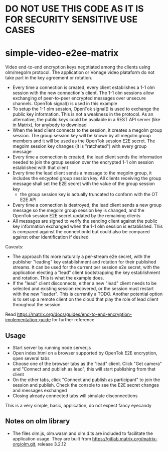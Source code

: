 # DO NOT USE THIS CODE AS IT IS FOR SECURITY SENSITIVE USE CASES

# simple-video-e2ee-matrix

Video end-to-end encryption keys negotiated among the clients using olm/megolm protocol. The application or Vonage video plataform do not take part in the key agreement or rotation.

- Every time a connection is created, every client establishes a 1-1 olm session with the new connection's client. The 1-1 olm sessions allow exchanging of peer-to-peer encrypted messages over unsecure channels. OpenTok signal() is used in this example
- To setup the 1-1 olm session, OpenTok signal() is used to exchange the public key information. This is not a weakness in the protocol. As an alternative, the public keys could be available in a REST API server (like in Matrix), for anybody to download
- When the lead client connects to the session, it creates a megolm group session. The group session key will be known by all megolm group members and it will be used as the OpenTok session E2E secret. The megolm session key changes (it is "ratcheted") with every group message
- Every time a connection is created, the lead client sends the information needed to join the group session over the encrypted 1-1 olm session established with that client
- Every time the lead client sends a message to the megolm group, it includes the encypted group session key. All clients receiving the group message shall set the E2E secret with the value of the group session key
  - the group session key is actually truncated to conform with the OT E2E API
- Every time a connection is destroyed, the lead client sends a new group message so the megolm group session key is changed, and the OpenTok session E2E secret updated by the remaining clients
- All messages are signed to verify the sending client against the public key information exchanged when the 1-1 olm session is established. This is compared against the connectionId but could also be compared against other identification if desired

Caveats:

- The approach fits more naturally a per-stream e2e secret, with the publisher "leading" key establishment and rotation for their published streams.
  It can be used for the current per session e2e secret, with the application electing a "lead" client bootstrapping the key establishment and rotation. This is what the example does.
- If the "lead" client disconnects, either a new "lead" client needs to be selected and existing session recovered, or the session must restart with the new "leader". This is currently a TODO. Another potential option is to set up a remote client on the cloud that play the role of lead client throughout the session.

Read https://matrix.org/docs/guides/end-to-end-encryption-implementation-guide for further reference

## Usage

- Start server by running node server.js
- Open index.html on a browser supported by OpenTok E2E encryption, open several tabs
- Choose one of the browser tabs as the "lead" client. Click "Get camera" and "Connect and publish as lead", this will start publishing from that client
- On the other tabs, click "Connect and publish as participant" to join the session and publish. Check the console to see the E2E secret changes and messages exchanged
- Closing already connected tabs will simulate disconnections

This is a very simple, basic, application, do not expect fancy eyecandy

## Notes on olm library

- The files olm.js, olm.wasm and olm.d.ts are included to facilitate the application usage. They are built from https://gitlab.matrix.org/matrix-org/olm.git, release 3.2.12
